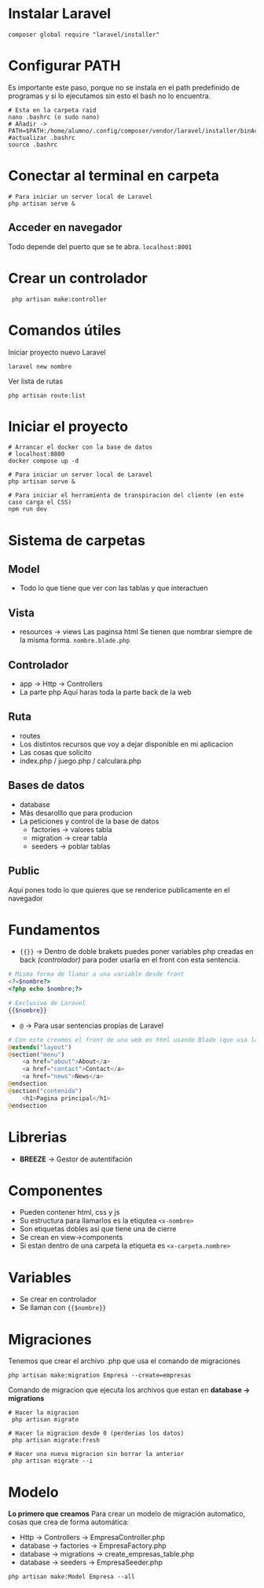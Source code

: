 # Instalar Laravel
```shell
composer global require "laravel/installer"
```

# Configurar PATH
Es importante este paso, porque no se instala en el path predefinido de programas y si lo ejecutamos sin esto el bash no lo encuentra.
```shell
# Esta en la carpeta raid
nano .bashrc (o sudo nano)  
# Añadir ->
PATH=$PATH:/home/alumno/.config/composer/vendor/laravel/installer/binActu
#actualizar .bashrc
source .bashrc
```

# Conectar al terminal en carpeta
```shell
# Para iniciar un server local de Laravel
php artisan serve &
```

## Acceder en navegador
Todo depende del puerto que se te abra.
`localhost:8001`

# Crear un controlador
```shell
 php artisan make:controller
 ```

# Comandos útiles
Iniciar proyecto nuevo Laravel
```shell
laravel new nombre
```

Ver lista de rutas
```shell
php artisan route:list
```


# Iniciar el proyecto
```shell
# Arrancar el docker con la base de datos
# localhost:8800
docker compose up -d

# Para iniciar un server local de Laravel
php artisan serve &

# Para iniciar el herramienta de transpiracion del cliente (en este caso carga el CSS)
npm run dev
```

# Sistema de carpetas
## Model
- Todo lo que tiene que ver con las tablas y que interactuen

## Vista
- resources -> views
Las paginsa html
Se tienen que nombrar siempre de la misma forma.
`nombre.blade.php`

## Controlador
- app -> Http -> Controllers
- La parte php
Aquí haras toda la parte back de la web

## Ruta
- routes
- Los distintos recursos que voy a dejar disponible en mi aplicacion
- Las cosas que solicito
- index.php / juego.php / calculara.php

## Bases de datos
- database
- Más desarolllo que para producion
- La peticiones y control de la base de datos
	- factories -> valores tabla
	- migration -> crear tabla
	- seeders -> poblar tablas

## Public
Aquí pones todo lo que quieres que se renderice publicamente en el navegador

# Fundamentos
- `{{}}` -> Dentro de doble brakets puedes poner variables php creadas en back *(controlador)* para poder usarla en el front con esta sentencia. 
```php
# Misma forma de llamar a una variable desde front
<?=$nombre?>
<?php echo $nombre;?>

# Exclusivo de Laravel
{{$nombre}}
```

- `@` -> Para usar sentencias propias de Laravel
```php
# Con este creamos el front de una web en html usando Blade (que usa laravel)
@extends("layout")  
@section("menu")  
    <a href="about">About</a>  
    <a href="contact">Contact</a>  
    <a href="news">News</a>  
@endsection  
@section("contenido")  
    <h1>Pagina principal</h1>  
@endsection
```

# Librerias
- **BREEZE** -> Gestor de autentifación

# Componentes
- Pueden contener html, css y js
- Su estructura para llamarlos es la etiqutea `<x-nombre>`
- Son etiquetas dobles así que tiene una de cierre
-  Se crean en view->components
- Si estan dentro de una carpeta la etiqueta es `<x-carpeta.nombre>`


# Variables
- Se crear en controlador
- Se llaman con `{{$nombre}}`

# Migraciones
Tenemos que crear el archivo .php que usa el comando de migraciones

```shell
php artisan make:migration Empresa --create=empresas
```

Comando de migracion que ejecuta los archivos que estan en **database -> migrations**

```shell
# Hacer la migracion
 php artisan migrate

# Hacer la migracion desde 0 (perderias los datos)
 php artisan migrate:fresh

# Hacer una nueva migracion sin borrar la anterior
 php artisan migrate --i
```

# Modelo 
**Lo primero que creamos**
Para crear un modelo de migración automatico, cosas que crea de forma automática:
- Http -> Controllers -> EmpresaController.php
- database -> factories -> EmpresaFactory.php
- database -> migrations -> create_empresas_table.php
- database -> seeders -> EmpresaSeeder.php
```shell
php artisan make:Model Empresa --all
```

